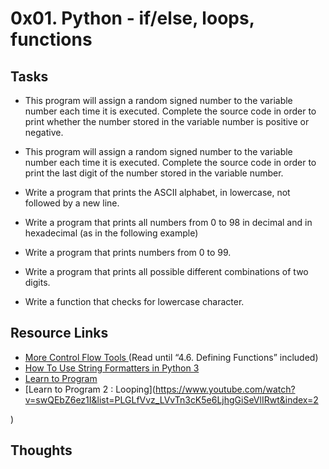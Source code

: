 # 0x01. Python - if/else, loops, functions

## Tasks
* This program will assign a random signed number to the variable number each time it is executed. Complete the source code in order to print whether the number stored in the variable number is positive or negative.

* This program will assign a random signed number to the variable number each time it is executed. Complete the source code in order to print the last digit of the number stored in the variable number.

* Write a program that prints the ASCII alphabet, in lowercase, not followed by a new line.

* Write a program that prints all numbers from 0 to 98 in decimal and in hexadecimal (as in the following example)

* Write a program that prints numbers from 0 to 99.

* Write a program that prints all possible different combinations of two digits.

* Write a function that checks for lowercase character.


## Resource Links
* [More Control Flow Tools ](https://docs.python.org/3/tutorial/controlflow.html) (Read until “4.6. Defining Functions” included)
* [How To Use String Formatters in Python 3](https://www.digitalocean.com/community/tutorials/how-to-use-string-formatters-in-python-3)
* [Learn to Program](https://www.youtube.com/watch?v=nwjAHQERL08&list=PLGLfVvz_LVvTn3cK5e6LjhgGiSeVlIRwt&index=1)
* [Learn to Program 2 : Looping](https://www.youtube.com/watch?v=swQEbZ6ez1I&list=PLGLfVvz_LVvTn3cK5e6LjhgGiSeVlIRwt&index=2

)
## Thoughts
